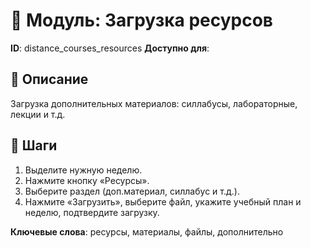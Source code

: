 # 📘 Модуль: Загрузка ресурсов
**ID**: distance_courses_resources
**Доступно для**: 

## 📝 Описание
Загрузка дополнительных материалов: силлабусы, лабораторные, лекции и т.д.

## 🩜 Шаги
1. Выделите нужную неделю.
2. Нажмите кнопку «Ресурсы».
3. Выберите раздел (доп.материал, силлабус и т.д.).
4. Нажмите «Загрузить», выберите файл, укажите учебный план и неделю, подтвердите загрузку.

**Ключевые слова**: ресурсы, материалы, файлы, дополнительно
